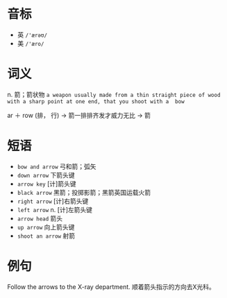 # 音标

- 英 `/'ærəʊ/`
- 美 `/'æro/`

# 词义

n. 箭；箭状物
`a weapon usually made from a thin straight piece of wood with a sharp point at one end, that you shoot with a  bow `



ar ＋ row (排， 行) → 箭一排排齐发才威力无比 → 箭

# 短语

- `bow and arrow` 弓和箭；弧矢
- `down arrow` 下箭头键
- `arrow key` [计]箭头键
- `black arrow` 黑箭；投掷影箭；黑箭英国运载火箭
- `right arrow` [计]右箭头键
- `left arrow` n. [计]左箭头键
- `arrow head` 箭头
- `up arrow` 向上箭头键
- `shoot an arrow` 射箭

# 例句

Follow the arrows to the X-ray department.
顺着箭头指示的方向去X光科。



